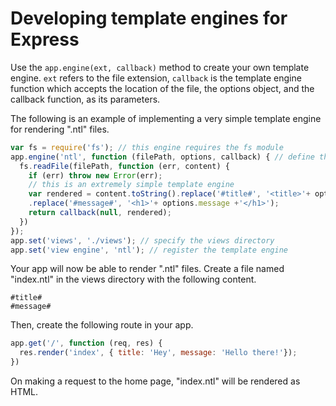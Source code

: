 # Developing template engines for Express

Use the `app.engine(ext, callback)` method to create your own template engine. `ext` refers to the file extension, `callback` is the template engine function which accepts the location of the file, the options object, and the callback function, as its parameters.

The following is an example of implementing a very simple template engine for rendering ".ntl" files.

```js
var fs = require('fs'); // this engine requires the fs module
app.engine('ntl', function (filePath, options, callback) { // define the template engine
  fs.readFile(filePath, function (err, content) {
    if (err) throw new Error(err);
    // this is an extremely simple template engine
    var rendered = content.toString().replace('#title#', '<title>'+ options.title +'</title>')
    .replace('#message#', '<h1>'+ options.message +'</h1>');
    return callback(null, rendered);
  })
});
app.set('views', './views'); // specify the views directory
app.set('view engine', 'ntl'); // register the template engine
```

Your app will now be able to render ".ntl" files. Create a file named "index.ntl" in the views directory with the following content.

```
#title#
#message#
```
Then, create the following route in your app.

```js
app.get('/', function (req, res) {
  res.render('index', { title: 'Hey', message: 'Hello there!'});
})
```
On making a request to the home page, "index.ntl" will be rendered as HTML.
